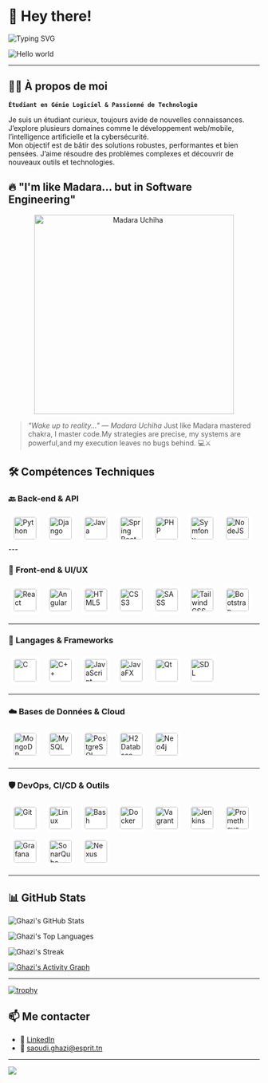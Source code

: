 # 👋 Hey there!

![Typing SVG](https://readme-typing-svg.demolab.com?font=Fira+Code&size=24&pause=1000&color=F75C7E&width=435&lines=Salut+je+suis+Ghazi+Saoudi;Étudiant+en+Génie+Logiciel;Passionné+par+l'IA%2C+la+cybersécurité%2C+le+dev)

<img src="https://raw.githubusercontent.com/sagar-viradiya/sagar-viradiya/master/resources/banner.png" alt="Hello world">

---

## 🧑‍💻 À propos de moi

**`Étudiant en Génie Logiciel & Passionné de Technologie`**

Je suis un étudiant curieux, toujours avide de nouvelles connaissances. J’explore plusieurs domaines comme le développement web/mobile, l’intelligence artificielle et la cybersécurité.  
Mon objectif est de bâtir des solutions robustes, performantes et bien pensées. J’aime résoudre des problèmes complexes et découvrir de nouveaux outils et technologies.

## 🔥 "I'm like Madara... but in Software Engineering"

<p align="center">
  <img src="https://media.giphy.com/media/v1.Y2lkPWVjZjA1ZTQ3eXh1NnNvbWVmanJ4NGJhdjhoeHJjNmdoY2lvbGczaThhY204aTZyeCZlcD12MV9naWZzX3JlbGF0ZWQmY3Q9Zw/8SEnoMhrEeBDa/giphy.gif" alt="Madara Uchiha" width="400">
</p>


> *"Wake up to reality..." — Madara Uchiha*  Just like Madara mastered chakra, I master code.My strategies are precise, my systems are powerful,and my execution leaves no bugs behind. 💻⚔️  



## 🛠️ Compétences Techniques

### 🔙 Back-end & API
<div align="left"> <img src="https://cdn.jsdelivr.net/gh/devicons/devicon/icons/python/python-original.svg" alt="Python" width="45" height="45" style="object-fit:contain; margin:5px; border-radius:10px; background:#fff; padding:6px;"/> <img src="https://cdn.jsdelivr.net/gh/devicons/devicon/icons/django/django-plain.svg" alt="Django" width="45" height="45" style="object-fit:contain; margin:5px; border-radius:10px; background:#fff; padding:6px;"/> <img src="https://cdn.jsdelivr.net/gh/devicons/devicon/icons/java/java-original.svg" alt="Java" width="45" height="45" style="object-fit:contain; margin:5px; border-radius:10px; background:#fff; padding:6px;"/> <img src="https://cdn.jsdelivr.net/gh/devicons/devicon/icons/spring/spring-original.svg" alt="Spring Boot" width="45" height="45" style="object-fit:contain; margin:5px; border-radius:10px; background:#fff; padding:6px;"/> <img src="https://cdn.jsdelivr.net/gh/devicons/devicon/icons/php/php-original.svg" alt="PHP" width="45" height="45" style="object-fit:contain; margin:5px; border-radius:10px; background:#fff; padding:6px;"/> <img src="https://cdn.jsdelivr.net/gh/devicons/devicon/icons/symfony/symfony-original.svg" alt="Symfony" width="45" height="45" style="object-fit:contain; margin:5px; border-radius:10px; background:#fff; padding:6px;"/> <img src="https://cdn.jsdelivr.net/gh/devicons/devicon/icons/nodejs/nodejs-original.svg" alt="NodeJS" width="45" height="45" style="object-fit:contain; margin:5px; border-radius:10px; background:#fff; padding:6px;"/> </div>
---

### 🎨 Front-end & UI/UX
<div align="left"> <img src="https://cdn.jsdelivr.net/gh/devicons/devicon/icons/react/react-original.svg" alt="React" width="45" height="45" style="object-fit:contain; margin:5px; border-radius:10px; background:#fff; padding:6px;"/> <img src="https://cdn.jsdelivr.net/gh/devicons/devicon/icons/angularjs/angularjs-original.svg" alt="Angular" width="45" height="45" style="object-fit:contain; margin:5px; border-radius:10px; background:#fff; padding:6px;"/> <img src="https://cdn.jsdelivr.net/gh/devicons/devicon/icons/html5/html5-original.svg" alt="HTML5" width="45" height="45" style="object-fit:contain; margin:5px; border-radius:10px; background:#fff; padding:6px;"/> <img src="https://cdn.jsdelivr.net/gh/devicons/devicon/icons/css3/css3-original.svg" alt="CSS3" width="45" height="45" style="object-fit:contain; margin:5px; border-radius:10px; background:#fff; padding:6px;"/> <img src="https://cdn.jsdelivr.net/gh/devicons/devicon/icons/sass/sass-original.svg" alt="SASS" width="45" height="45" style="object-fit:contain; margin:5px; border-radius:10px; background:#fff; padding:6px;"/> <img src="https://cdn.jsdelivr.net/gh/devicons/devicon/icons/tailwindcss/tailwindcss-original.svg" alt="TailwindCSS" width="45" height="45" style="object-fit:contain; margin:5px; border-radius:10px; background:#fff; padding:6px;"/> <img src="https://cdn.jsdelivr.net/gh/devicons/devicon/icons/bootstrap/bootstrap-original.svg" alt="Bootstrap" width="45" height="45" style="object-fit:contain; margin:5px; border-radius:10px; background:#fff; padding:6px;"/> </div>

---

### 🧠 Langages & Frameworks
<div align="left"> <img src="https://cdn.jsdelivr.net/gh/devicons/devicon/icons/c/c-original.svg" alt="C" width="45" height="45" style="object-fit:contain; margin:5px; border-radius:10px; background:#fff; padding:6px;"/> <img src="https://cdn.jsdelivr.net/gh/devicons/devicon/icons/cplusplus/cplusplus-original.svg" alt="C++" width="45" height="45" style="object-fit:contain; margin:5px; border-radius:10px; background:#fff; padding:6px;"/> <img src="https://cdn.jsdelivr.net/gh/devicons/devicon/icons/javascript/javascript-original.svg" alt="JavaScript" width="45" height="45" style="object-fit:contain; margin:5px; border-radius:10px; background:#fff; padding:6px;"/> <img src="https://cdn.jsdelivr.net/gh/devicons/devicon/icons/java/java-original.svg" alt="JavaFX" width="45" height="45" style="object-fit:contain; margin:5px; border-radius:10px; background:#fff; padding:6px;"/> <img src="https://cdn.jsdelivr.net/gh/devicons/devicon/icons/qt/qt-original.svg" alt="Qt" width="45" height="45" style="object-fit:contain; margin:5px; border-radius:10px; background:#fff; padding:6px;"/> <img src="https://cdn.jsdelivr.net/npm/simple-icons@v7/icons/sdl.svg" alt="SDL" width="45" height="45" style="object-fit:contain; margin:5px; border-radius:10px; background:#fff; padding:6px;"/> </div>

---

### ☁️ Bases de Données & Cloud
<div align="left"> <img src="https://cdn.jsdelivr.net/gh/devicons/devicon/icons/mongodb/mongodb-original.svg" alt="MongoDB" width="45" height="45" style="object-fit:contain; margin:5px; border-radius:10px; background:#fff; padding:6px;"/> <img src="https://cdn.jsdelivr.net/gh/devicons/devicon/icons/mysql/mysql-original.svg" alt="MySQL" width="45" height="45" style="object-fit:contain; margin:5px; border-radius:10px; background:#fff; padding:6px;"/> <img src="https://cdn.jsdelivr.net/gh/devicons/devicon/icons/postgresql/postgresql-original.svg" alt="PostgreSQL" width="45" height="45" style="object-fit:contain; margin:5px; border-radius:10px; background:#fff; padding:6px;"/> <img src="https://cdn.jsdelivr.net/npm/simple-icons@v7/icons/datagrip.svg" alt="H2 Database" width="45" height="45" style="object-fit:contain; margin:5px; border-radius:10px; background:#fff; padding:6px;"/> <img src="https://cdn.jsdelivr.net/npm/simple-icons@v7/icons/neo4j.svg" alt="Neo4j" width="45" height="45" style="object-fit:contain; margin:5px; border-radius:10px; background:#fff; padding:6px;"/> </div>

---

### 🛡️ DevOps, CI/CD & Outils
<div align="left"> <img src="https://cdn.jsdelivr.net/gh/devicons/devicon/icons/git/git-original.svg" alt="Git" width="45" height="45" style="object-fit:contain; margin:5px; border-radius:10px; background:#fff; padding:6px;"/> <img src="https://cdn.jsdelivr.net/gh/devicons/devicon/icons/linux/linux-original.svg" alt="Linux" width="45" height="45" style="object-fit:contain; margin:5px; border-radius:10px; background:#fff; padding:6px;"/> <img src="https://cdn.jsdelivr.net/gh/devicons/devicon/icons/bash/bash-original.svg" alt="Bash" width="45" height="45" style="object-fit:contain; margin:5px; border-radius:10px; background:#fff; padding:6px;"/> <img src="https://cdn.jsdelivr.net/gh/devicons/devicon/icons/docker/docker-original.svg" alt="Docker" width="45" height="45" style="object-fit:contain; margin:5px; border-radius:10px; background:#fff; padding:6px;"/> <img src="https://cdn.jsdelivr.net/gh/devicons/devicon/icons/vagrant/vagrant-original.svg" alt="Vagrant" width="45" height="45" style="object-fit:contain; margin:5px; border-radius:10px; background:#fff; padding:6px;"/> <img src="https://cdn.jsdelivr.net/gh/devicons/devicon/icons/jenkins/jenkins-original.svg" alt="Jenkins" width="45" height="45" style="object-fit:contain; margin:5px; border-radius:10px; background:#fff; padding:6px;"/> <img src="https://cdn.jsdelivr.net/gh/devicons/devicon/icons/prometheus/prometheus-original.svg" alt="Prometheus" width="45" height="45" style="object-fit:contain; margin:5px; border-radius:10px; background:#fff; padding:6px;"/> <img src="https://cdn.jsdelivr.net/gh/devicons/devicon/icons/grafana/grafana-original.svg" alt="Grafana" width="45" height="45" style="object-fit:contain; margin:5px; border-radius:10px; background:#fff; padding:6px;"/> <img src="https://cdn.jsdelivr.net/npm/simple-icons@v13/icons/sonarqube.svg" alt="SonarQube" width="45" height="45" style="object-fit:contain; margin:5px; border-radius:10px; background:#fff; padding:6px;"/> <img src="https://cdn.jsdelivr.net/npm/simple-icons@v13/icons/sonatype.svg" alt="Nexus" width="45" height="45" style="object-fit:contain; margin:5px; border-radius:10px; background:#fff; padding:6px;"/> </div>

---


## 📊 GitHub Stats

![Ghazi's GitHub Stats](https://github-readme-stats.vercel.app/api?username=ghazy001&show_icons=true&theme=radical)

![Ghazi's Top Languages](https://github-readme-stats.vercel.app/api/top-langs/?username=ghazy001&layout=compact&theme=radical)

![Ghazi's Streak](https://github-readme-streak-stats.herokuapp.com/?user=ghazy001&theme=radical)

[![Ghazi's Activity Graph](https://github-readme-activity-graph.vercel.app/graph?username=ghazy001&theme=dracula)](https://github.com/Ashutosh00710/github-readme-activity-graph)

---

[![trophy](https://github-profile-trophy.vercel.app/?username=ghazy001)](https://github.com/ryo-ma/github-profile-trophy)


<!--START_SECTION:waka-->
<!--END_SECTION:waka-->



## 📫 Me contacter

- 🔗 [LinkedIn](https://www.linkedin.com/in/ghazi-saoudi-5b6086271/)
- 📧 saoudi.ghazi@esprit.tn

---
<!-- Footer wave -->
<img src="https://capsule-render.vercel.app/api?type=waving&color=0:91EAE4,50:86A8E7,100:7F7FD5&height=120&section=footer"/>
